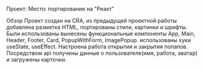 Проект: Место: портирование на "Реакт"

Обзор
Проект создан на CRA, из предыдущей проектной работы добавлена разметка HTML, портированы стили, картинки и шрифты. 
Были использованы вынесены функциональные компоненты App, Main, Header, Footer, Card, PopupWithForm, ImagePopup. использованы хуки useState, useEffect.
Настроена работа открытия и закрытия попапов. Посредством api получены данные о пользователе(имя, работа, аватар) и загружены карточки.




